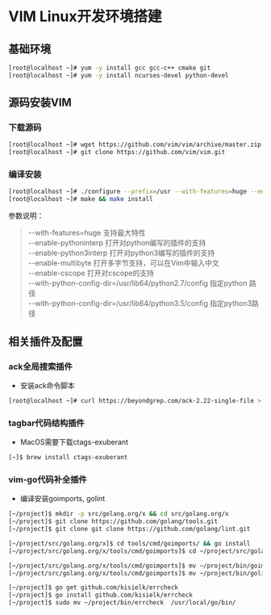 # VIM Linux开发环境搭建

## 基础环境
```Bash
[root@localhost ~]# yum -y install gcc gcc-c++ cmake git
[root@localhost ~]# yum -y install ncurses-devel python-devel
```

## 源码安装VIM
### 下载源码
```Bash
[root@localhost ~]# wget https://github.com/vim/vim/archive/master.zip 或
[root@localhost ~]# git clone https://github.com/vim/vim.git
```

### 编译安装
```Bash
[root@localhost ~]# ./configure --prefix=/usr --with-features=huge --enable-fontset --disable-selinux  --enable-cscope --enable-multibyte --enable-pythoninterp --with-python-config-dir=/usr/lib64/python2.7/config/
[root@localhost ~]# make && make install
```

参数说明：<br>
>--with-features=huge    支持最大特性 <br>
>--enable-pythoninterp   打开对python编写的插件的支持 <br>
>--enable-python3interp  打开对python3编写的插件的支持 <br>
>--enable-multibyte      打开多字节支持，可以在Vim中输入中文 <br>
>--enable-cscope         打开对cscope的支持 <br>
>--with-python-config-dir=/usr/lib64/python2.7/config 指定python 路径 <br>
>--with-python-config-dir=/usr/lib64/python3.5/config 指定python3路径 <br>

## 相关插件及配置
### ack全局搜索插件
* 安装ack命令脚本
```Bash
[root@localhost ~]# curl https://beyondgrep.com/ack-2.22-single-file > /usr/bin/ack && chmod 0755 /usr/bin/ack
```

### tagbar代码结构插件
* MacOS需要下载ctags-exuberant
```Bash
[~]$ brew install ctags-exuberant
```

### vim-go代码补全插件
* 编译安装goimports, golint
```Bash
[~/project]$ mkdir -p src/golang.org/x && cd src/golang.org/x
[~/project]$ git clone https://github.com/golang/tools.git
[~/project]$ git clone git clone https://github.com/golang/lint.git

[~/project/src/golang.org/x]$ cd tools/cmd/goimports/ && go install
[~/project/src/golang.org/x/tools/cmd/goimports]$ cd ~/project/src/golang.org/x/lint/golint/ && go install

[~/project/src/golang.org/x/tools/cmd/goimports]$ mv ~/project/bin/goimports /usr/local/go/bin/
[~/project/src/golang.org/x/tools/cmd/goimports]$ mv ~/project/bin/golint /usr/local/go/bin/

[~/project]$ go get github.com/kisielk/errcheck
[~/project]$ go install github.com/kisielk/errcheck
[~/project]$ sudo mv ~/project/bin/errcheck  /usr/local/go/bin/
```


